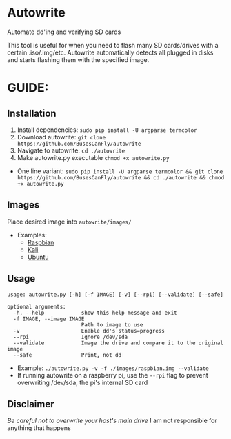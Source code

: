 # Autowrite
Automate dd'ing and verifying SD cards

This tool is useful for when you need to flash many SD cards/drives with a certain .iso/.img/etc. Autowrite automatically detects all plugged in disks and starts flashing them with the specified image.

# GUIDE:

## Installation
1. Install dependencies: `sudo pip install -U argparse termcolor`
2. Download autowrite: `git clone https://github.com/BusesCanFly/autowrite`
3. Navigate to autowrite: `cd ./autowrite`
4. Make autowrite.py executable `chmod +x autowrite.py`
* One line variant: `sudo pip install -U argparse termcolor && git clone https://github.com/BusesCanFly/autowrite && cd ./autowrite && chmod +x autowrite.py`

## Images
Place desired image into `autowrite/images/`
* Examples: 
    * [Raspbian](https://www.raspberrypi.org/downloads/raspbian/)
    * [Kali](https://www.kali.org/downloads/)
    * [Ubuntu](https://www.ubuntu.com/download)

## Usage
```
usage: autowrite.py [-h] [-f IMAGE] [-v] [--rpi] [--validate] [--safe]

optional arguments:
  -h, --help            show this help message and exit
  -f IMAGE, --image IMAGE
                        Path to image to use
  -v                    Enable dd's status=progress
  --rpi                 Ignore /dev/sda
  --validate            Image the drive and compare it to the original image
  --safe                Print, not dd
```
* Example: `./autowrite.py -v -f ./images/raspbian.img --validate`
* If running autowrite on a raspberry pi, use the `--rpi` flag to prevent overwriting /dev/sda, the pi's internal SD card

## Disclaimer
_Be careful not to overwrite your host's main drive_
I am not responsible for anything that happens

